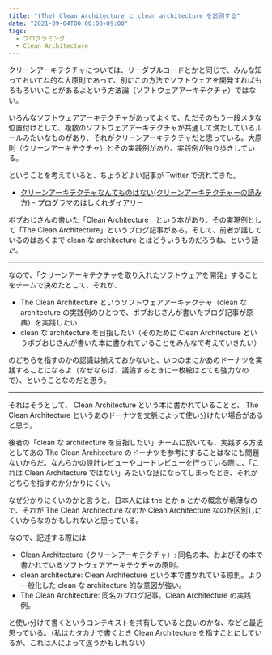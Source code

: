 ```yaml
---
title: "(The) Clean Architecture と clean architecture を区別する"
date: "2021-09-04T00:00:00+09:00"
tags:
  - プログラミング
  - Clean Architecture
---
```


クリーンアーキテクチャについては、リーダブルコードとかと同じで、みんな知っておいてね的な大原則であって、別にこの方法でソフトウェアを開発すればもろもろいいことがあるよという方法論（ソフトウェアアーキテクチャ）ではない。

いろんなソフトウェアアーキテクチャがあってよくて、ただそのもう一段メタな位置付けとして、複数のソフトウェアアーキテクチャが共通して満たしているルールみたいなものがあり、それがクリーンアーキテクチャだと思っている。大原則（クリーンアーキテクチャ）とその実践例があり、実践例が独り歩きしている。

ということを考えていると、ちょうどよい記事が Twitter で流れてきた。

- [クリーンアーキテクチャなんてものはない(クリーンアーキテクチャーの読み方) - プログラマのはしくれダイアリー](https://yyyank.blogspot.com/2021/06/there-is-no-clean-architecture.html)

ボブおじさんの書いた「Clean Architecture」という本があり、その実現例として「The Clean Architecture」というブログ記事がある。そして、前者が話しているのはあくまで clean な architecture とはどういうものだろうね、という話だ。

---

なので、「クリーンアーキテクチャを取り入れたソフトウェアを開発」することをチームで決めたとして、それが、

- The Clean Architecture というソフトウェアアーキテクチャ（clean な architecture の実践例のひとつで、ボブおじさんが書いたブログ記事が原典）を実践したい
- clean な architecture を目指したい（そのために Clean Architecture というボブおじさんが書いた本に書かれていることをみんなで考えていきたい）

のどちらを指すのかの認識は揃えておかないと、いつのまにかあのドーナツを実践することになるよ（なぜならば、議論するときに一枚絵はとても強力なので）、ということなのだと思う。

---

それはそうとして、 Clean Architecture という本に書かれていることと、 The Clean Architecture というあのドーナツを文脈によって使い分けたい場合があると思う。

後者の「clean な architecture を目指したい」チームに於いても、実践する方法としてあの The Clean Architecture のドーナツを参考にすることはなにも問題ないからだ。なんらかの設計レビューやコードレビューを行っている際に、「これは Clean Architecture ではない」みたいな話になってしまったとき、それがどちらを指すのか分かりにくい。

なぜ分かりにくいのかと言うと、日本人には the とか a とかの概念が希薄なので、それが The Clean Architecture なのか Clean Architecture なのか区別しにくいからなのかもしれないと思っている。

なので、記述する際には

- Clean Architecture（クリーンアーキテクチャ）: 同名の本、およびその本で書かれているソフトウェアアーキテクチャの原則。
- clean architecture: Clean Architecture という本で書かれている原則。より一般化した clean な architecture 的な意図が強い。
- The Clean Architecture: 同名のブログ記事。Clean Architecture の実践例。

と使い分けて書くというコンテキストを共有していると良いのかな、などと最近思っている。（私はカタカナで書くとき Clean Architecture を指すことにしているが、これは人によって違うかもしれない）

